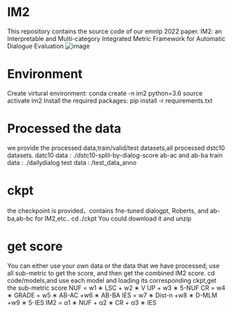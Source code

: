 # IM2
This repository contains the source code of our emnlp 2022 paper. IM2: an Interpretable and Multi-category Integrated Metric Framework for Automatic Dialogue Evaluation
![image](https://user-images.githubusercontent.com/116079501/196417237-3dc638c0-193e-415e-9701-82c0f9bbd17b.png) 

# Environment
Create virtural environment:
    conda create -n im2 python=3.6
    source activate im2
Install the required packages:
    pip install -r requirements.txt

# Processed the data
we provide the processed data,train/valid/test datasets,all processed dstc10 datasets.
   datc10 data : ./dstc10-split-by-dialog-score
   ab-ac and ab-ba train data : ./dailydialog
   test data : /test_data_anno 
# ckpt
the checkpoint is provided，contains fne-tuned dialogpt, Roberts, and ab-ba,ab-bc for IM2,etc..
    cd ./ckpt 
You could download it and unzip

# get score
You can either use your own data or the data that we have processed, use all sub-metric to get the score, and then  get the combined IM2 score.
cd code/models,and use each model and loading its corresponding ckpt,get the sub-metric score
   NUF = w1 ∗ LSC + w2 ∗ V UP + w3 ∗ 5-NUF
   CR = w4 ∗ GRADE + w5 ∗ AB-AC +w6 ∗ AB-BA
   IES = w7 ∗ Dist-n +w8 ∗ D-MLM +w9 ∗ 5-IES
   IM2 = α1 ∗ NUF + α2 ∗ CR + α3 ∗ IES
  



